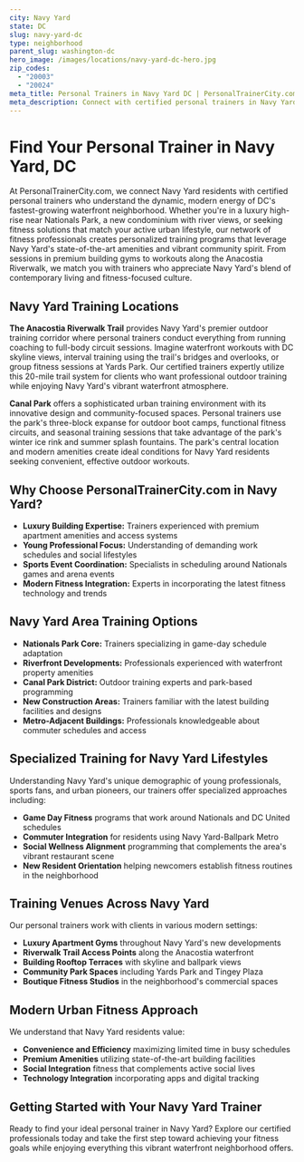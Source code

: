 ```yaml
---
city: Navy Yard
state: DC
slug: navy-yard-dc
type: neighborhood
parent_slug: washington-dc
hero_image: /images/locations/navy-yard-dc-hero.jpg
zip_codes:
  - "20003"
  - "20024"
meta_title: Personal Trainers in Navy Yard DC | PersonalTrainerCity.com
meta_description: Connect with certified personal trainers in Navy Yard. Find fitness coaches for luxury apartment gyms, Nationals Park area workouts, and Anacostia Riverfront training.
---
```


# Find Your Personal Trainer in Navy Yard, DC

At PersonalTrainerCity.com, we connect Navy Yard residents with certified personal trainers who understand the dynamic, modern energy of DC's fastest-growing waterfront neighborhood. Whether you're in a luxury high-rise near Nationals Park, a new condominium with river views, or seeking fitness solutions that match your active urban lifestyle, our network of fitness professionals creates personalized training programs that leverage Navy Yard's state-of-the-art amenities and vibrant community spirit. From sessions in premium building gyms to workouts along the Anacostia Riverwalk, we match you with trainers who appreciate Navy Yard's blend of contemporary living and fitness-focused culture.

## Navy Yard Training Locations

**The Anacostia Riverwalk Trail** provides Navy Yard's premier outdoor training corridor where personal trainers conduct everything from running coaching to full-body circuit sessions. Imagine waterfront workouts with DC skyline views, interval training using the trail's bridges and overlooks, or group fitness sessions at Yards Park. Our certified trainers expertly utilize this 20-mile trail system for clients who want professional outdoor training while enjoying Navy Yard's vibrant waterfront atmosphere.

**Canal Park** offers a sophisticated urban training environment with its innovative design and community-focused spaces. Personal trainers use the park's three-block expanse for outdoor boot camps, functional fitness circuits, and seasonal training sessions that take advantage of the park's winter ice rink and summer splash fountains. The park's central location and modern amenities create ideal conditions for Navy Yard residents seeking convenient, effective outdoor workouts.

## Why Choose PersonalTrainerCity.com in Navy Yard?

*   **Luxury Building Expertise:** Trainers experienced with premium apartment amenities and access systems
*   **Young Professional Focus:** Understanding of demanding work schedules and social lifestyles
*   **Sports Event Coordination:** Specialists in scheduling around Nationals games and arena events
*   **Modern Fitness Integration:** Experts in incorporating the latest fitness technology and trends

## Navy Yard Area Training Options

- **Nationals Park Core:** Trainers specializing in game-day schedule adaptation
- **Riverfront Developments:** Professionals experienced with waterfront property amenities
- **Canal Park District:** Outdoor training experts and park-based programming
- **New Construction Areas:** Trainers familiar with the latest building facilities and designs
- **Metro-Adjacent Buildings:** Professionals knowledgeable about commuter schedules and access

## Specialized Training for Navy Yard Lifestyles

Understanding Navy Yard's unique demographic of young professionals, sports fans, and urban pioneers, our trainers offer specialized approaches including:

*   **Game Day Fitness** programs that work around Nationals and DC United schedules
*   **Commuter Integration** for residents using Navy Yard-Ballpark Metro
*   **Social Wellness Alignment** programming that complements the area's vibrant restaurant scene
*   **New Resident Orientation** helping newcomers establish fitness routines in the neighborhood

## Training Venues Across Navy Yard

Our personal trainers work with clients in various modern settings:
- **Luxury Apartment Gyms** throughout Navy Yard's new developments
- **Riverwalk Trail Access Points** along the Anacostia waterfront
- **Building Rooftop Terraces** with skyline and ballpark views
- **Community Park Spaces** including Yards Park and Tingey Plaza
- **Boutique Fitness Studios** in the neighborhood's commercial spaces

## Modern Urban Fitness Approach

We understand that Navy Yard residents value:
- **Convenience and Efficiency** maximizing limited time in busy schedules
- **Premium Amenities** utilizing state-of-the-art building facilities
- **Social Integration** fitness that complements active social lives
- **Technology Integration** incorporating apps and digital tracking

## Getting Started with Your Navy Yard Trainer

Ready to find your ideal personal trainer in Navy Yard? Explore our certified professionals today and take the first step toward achieving your fitness goals while enjoying everything this vibrant waterfront neighborhood offers.